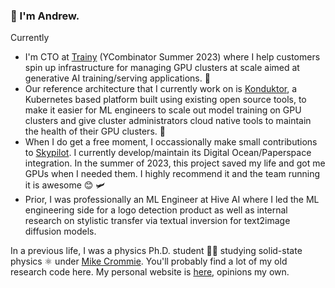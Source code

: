 ### 👋 I'm Andrew.

Currently
- I'm CTO at [Trainy](https://trainy.ai/) (YCombinator Summer 2023) where I help customers spin up infrastructure for managing GPU clusters at scale aimed at generative AI training/serving applications. 🤖
- Our reference architecture that I currently work on is [Konduktor](https://konduktor.readthedocs.io/en/latest/), a Kubernetes based platform built using existing open source tools, to make it easier for ML engineers to scale out model training on GPU clusters and give cluster administrators cloud native tools to maintain the health of their GPU clusters. 🚅
- When I do get a free moment, I occassionally make small contributions to [Skypilot](https://skypilot.readthedocs.io/en/latest/docs/index.html). I currently develop/maintain its Digital Ocean/Paperspace integration. In the summer of 2023, this project saved my life and got me GPUs when I needed them. I highly recommend it and the team running it is awesome 😊 🛩️
- Prior, I was professionally an ML Engineer at Hive AI where I led the ML engineering side for a logo detection product as well as internal research on stylistic transfer via textual inversion for text2image diffusion models.

In a previous life, I was a physics Ph.D. student 👨‍🔬 studying solid-state physics ⚛️ under [Mike Crommie](https://physics.berkeley.edu/research-faculty/crommie-group/). You'll probably find a lot of my old research code here. My personal website is [here](https://ocf.io/asai), opinions my own.
